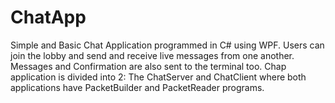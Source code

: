 # ChatApp

Simple and Basic Chat Application programmed in C# using WPF.
Users can join the lobby and send and receive live messages from one another. Messages and Confirmation are also sent to the terminal too.
Chap application is divided into 2: The ChatServer and ChatClient where both applications have PacketBuilder and PacketReader programs.
